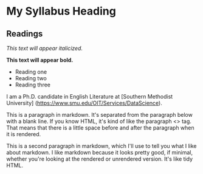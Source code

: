 # My Syllabus Heading
## Readings
*This text will appear italicized.*

**This text will appear bold.**
- Reading one
- Reading two
- Reading three

I am a Ph.D. candidate in English Literature at [Southern Methodist University] (https://www.smu.edu/OIT/Services/DataScience).

This is a paragraph in markdown. It's separated from the paragraph below with a blank line. If you know HTML, it's kind of like the paragraph <> tag. That means that there is a little space before and after the paragraph when it is rendered.

This is a second paragraph in markdown, which I'll use to tell you what I like about markdown. I like markdown because it looks pretty good, if minimal, whether you're looking at the rendered or unrendered version. It's like tidy HTML.